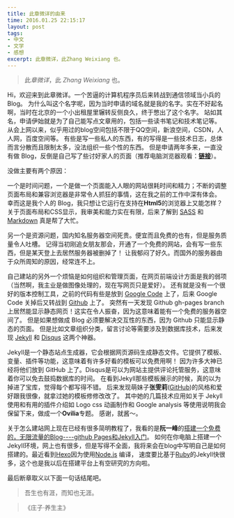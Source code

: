 ```yaml
---
title: 此章微详的由来
time: 2016.01.25 22:15:17
layout: post
tags:
- 中文
- 文学
- 感想
excerpt: 此章微详，此Zhang Weixiang 也。
---
```


> 此*章微详*，此 *Zhang Weixiang* 也。

Hi，欢迎来到此章微详。一个苦逼的计算机程序员后来转战到通信领域当小兵的 Blog。
为什么叫这个名字呢，因为当时申请的域名就是我的名字。实在不好起名啊，当时在北京的一个小出租屋里辗转反侧良久，终于憋出了这个名字。
站如其名，申请伊始就是为了自己能写点文章用的，包括一些读书笔记和技术笔记等。
从会上网以来，似乎用过的blog空间包括不限于QQ空间，新浪空间，CSDN，人人网，百度空间等。
有些是写一些私人的东西，有的写得是一些技术日志，总体而言分散而且限制太多，没法组织一些个性的东西。
但是申请两年多来，一直没有做 Blog，反倒是自己写了些讨好家人的页面（推荐电脑浏览器观看：**[链接](http://zhangweixiang.com/private)**）。

没做主要有两个原因：

一个是时间问题，一个是做一个页面能入人眼的网站很耗时间和精力；不断的调整页面布局和兼容浏览器是非常令人抓狂的事情，这在我之前的工作中深有体会。
幸而这是我个人的 Blog，我只想让它运行在支持在**Html5**的浏览器上又能怎样？
关于页面布局和CSS显示，我审美和能力实在有限，后来了解到 [SASS](http://sass-lang.com/) 和 [Markdown](http://daringfireball.net/projects/markdown/syntax) 真是帮了大忙。

另一个是资源问题，国内知名服务器空间死贵。便宜而且免费的也有，但是服务质量令人吐槽。
记得当初刚追女朋友那会，开通了一个免费的网站，会有写一些东西，但是某天登上去居然服务器被删掉了！
让我郁闷了好久。而国外的服务器由于众所周知的原因，经常连不上。

自己建站的另外一个烦恼是如何组织和管理页面，在网页前端设计方面是我的弱项（当然啊，我主业是做图像处理的，现在写网页只是爱好）。
还有就是没有一个很好的版本控制工具，之前的代码有些是放到 [Google Code](http://code.google.com/) 上了，后来 Google Code 关掉后又转战到 [Github](https://github.com/) 上了。
突然有一天发现 Github gh-pages branch上居然能显示静态网页！这实在令人振奋，因为这意味着能有一个免费的服务器空间了。
但是如果想做成 Blog 必须要解决交互性的东西，因为 Github 只能显示静态的页面。
但是比如文章组织分类，留言讨论等需要涉及到数据库技术，后来发现 [Jekyll](http://jekyllrb.com) 和 [Disqus](https://disqus.com/) 这两个神器。

Jekyll是一个静态站点生成器，它会根据网页源码生成静态文件。它提供了模板、变量、插件等功能，这意味着有许多好看的模板可以免费用啊！
因为许多大神已经将他们放到 GitHub 上了。Disqus是可以为网站主提供评论托管服务，这意味着你可以免去鼓捣数据库的时间。
在看到Jekyll那些模板展示的时候，真的以为掉进了宝库，觉得每个都写得不错。
后来发现萌妹子**张雯莉**([GitHub](https://github.com/Ovilia/blog))的风格和爱好跟我很像，就拿过她的模板修修改改了。
其中她的几篇技术应用如关于 Jekyll 使用和有用的插件介绍如 Logo css 动画制作和 Google analysis 等使用说明我会保留下来，做成一个**Ovilia**专题。
感谢，就酱～。

关于怎么建站网上现在已经有很多简明教程了，我看的是**阮一峰**的[搭建一个免费的，无限流量的Blog----github Pages和Jekyll入门](http://www.ruanyifeng.com/blog/2012/08/blogging_with_jekyll.html)。
如何在你电脑上搭建一个Jekyll环境，网上也有很多，但是写得不全面，我将来会在blog中写明自己是如何搭建的。最近看到[Hexo](http://heroku.com/)因为使用[Node.js](https://nodejs.org/en/) 编译，
速度要比基于[Ruby](https://ruby-china.org/)的Jekyll快很多，这个也是我以后在搭建平台上有空研究的方向啦。

最后断章取义以下面一句话结尾吧。

> 吾生也有涯，而知也无涯。

> 《庄子·养生主》

